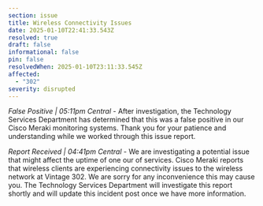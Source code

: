 ```yaml
---
section: issue
title: Wireless Connectivity Issues
date: 2025-01-10T22:41:33.543Z
resolved: true
draft: false
informational: false
pin: false
resolvedWhen: 2025-01-10T23:11:33.545Z
affected:
  - "302"
severity: disrupted
---
```

*False Positive | 05:11pm Central* - After investigation, the Technology Services Department has determined that this was a false positive in our Cisco Meraki monitoring systems. Thank you for your patience and understanding while we worked through this issue report.

*Report Received | 04:41pm Central* - We are investigating a potential issue that might affect the uptime of one our of services. Cisco Meraki reports that wireless clients are experiencing connectivity issues to the wireless network at Vintage 302. We are sorry for any inconvenience this may cause you. The Technology Services Department will investigate this report shortly and will update this incident post once we have more information.
